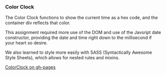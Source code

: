 ### Color Clock

The Color Clock functions to show the current time as a hex code, and the container div reflects that color.

This assignment required more use of the DOM and use of the Javsript date constructor, providing the date and time right down to the millisecond if your heart so desire.  

We also learned to style more easily with SASS (Syntactically Awesome Style Sheets), which allows for nested rules and mixins.  

[ColorClock on gh-pages](https://snehelpatel.github.io/normalClock/)
